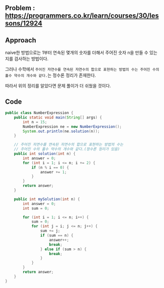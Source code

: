 ## Problem : https://programmers.co.kr/learn/courses/30/lessons/12924

## Approach

naive한 방법으로는 1부터 연속된 몇개의 숫자를 더해서 주어진 숫자 n을 만들 수 있는지를 검사하는 방법이다.

그러나 수학에서 `주어진 자연수를 연속된 자연수의 합으로 표현하는 방법의 수는 주어진 수의 홀수 약수의 개수와 같다.`는 정수론 정리가 존재한다.

따라서 위의 정리를 알았다면 문제 풀이가 더 쉬웠을 것이다.

## Code

```java
public class NumberExpression {
    public static void main(String[] args) {
        int n = 15;
        NumberExpression ne = new NumberExpression();
        System.out.println(ne.solution(n));
    }

    // 주어진 자연수를 연속된 자연수의 합으로 표현하는 방법의 수는
    // 주어진 수의 홀수 약수의 개수와 같다.(정수론 정리가 있음)
    public int solution(int n) {
        int answer = 0;
        for (int i = 1; i <= n; i += 2) {
            if (n % i == 0) {
                answer += 1;
            }
        }
        return answer;
    }

    public int mySolution(int n) {
        int answer = 0;
        int sum = 0;

        for (int i = 1; i <= n; i++) {
            sum = 0;
            for (int j = i; j <= n; j++) {
                sum += j;
                if (sum == n) {
                    answer++;
                    break;
                } else if (sum > n) {
                    break;
                }
            }
        }
        return answer;
    }
}

```

